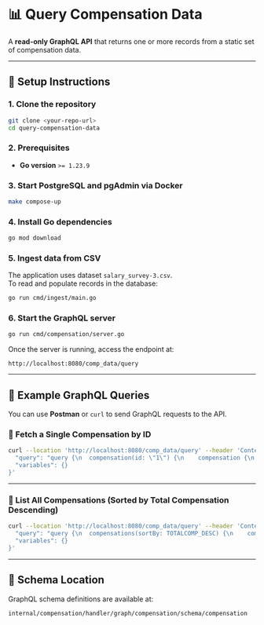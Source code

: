 # 📊 Query Compensation Data

A **read-only GraphQL API** that returns one or more records from a static set of compensation data.

---

## 🚀 Setup Instructions

### 1. Clone the repository
```bash
git clone <your-repo-url>
cd query-compensation-data
```

### 2. Prerequisites
- **Go version** `>= 1.23.9`

### 3. Start PostgreSQL and pgAdmin via Docker
```bash
make compose-up
```

### 4. Install Go dependencies
```bash
go mod download
```

### 5. Ingest data from CSV
The application uses dataset `salary_survey-3.csv`.  
To read and populate records in the database:
```bash
go run cmd/ingest/main.go
```

### 6. Start the GraphQL server
```bash
go run cmd/compensation/server.go
```

Once the server is running, access the endpoint at:

```
http://localhost:8080/comp_data/query
```

---

## 🔎 Example GraphQL Queries

You can use **Postman** or `curl` to send GraphQL requests to the API.

### 🧠 Fetch a Single Compensation by ID

```bash
curl --location 'http://localhost:8080/comp_data/query' --header 'Content-Type: application/json' --data '{
  "query": "query {\n  compensation(id: \"1\") {\n    compensation {\n      id\n      company\n    }\n    error {\n      message\n    }\n  }\n}",
  "variables": {}
}'
```

---

### 📄 List All Compensations (Sorted by Total Compensation Descending)

```bash
curl --location 'http://localhost:8080/comp_data/query' --header 'Content-Type: application/json' --data '{
  "query": "query {\n  compensations(sortBy: TOTALCOMP_DESC) {\n    compensations {\n      id\n      timestamp\n      company\n      title\n      city\n      state\n      total_comp\n      signing_bonus\n      base_salary\n      annual_bonus\n      annual_stock_value\n      years_exp\n      additional_comments\n      gender\n      years_at_company\n    }\n    count\n    error {\n      message\n    }\n  }\n}",
  "variables": {}
}'
```

---

## 📂 Schema Location

GraphQL schema definitions are available at:

```
internal/compensation/handler/graph/compensation/schema/compensation
```
